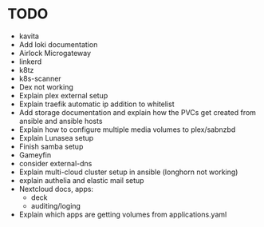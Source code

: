 # TODO
- kavita
- Add loki documentation
- Airlock Microgateway
- linkerd
- k8tz
- k8s-scanner
- Dex not working
- Explain plex external setup
- Explain traefik automatic ip addition to whitelist
- Add storage documentation and explain how the PVCs get created from ansible and ansible hosts
- Explain how to configure multiple media volumes to plex/sabnzbd
- Explain Lunasea setup
- Finish samba setup
- Gameyfin
- consider external-dns
- Explain multi-cloud cluster setup in ansible (longhorn not working)
- explain authelia and elastic mail setup
- Nextcloud docs, apps:
  - deck
  - auditing/loging
- Explain which apps are getting volumes from applications.yaml